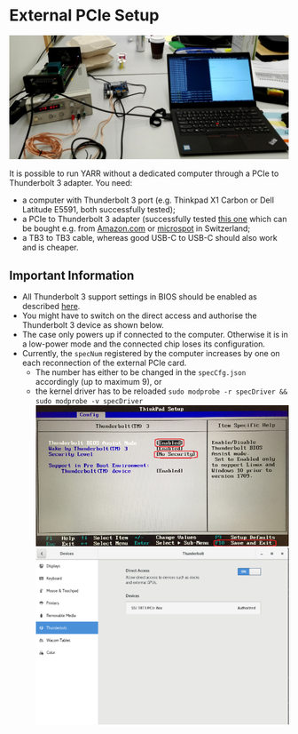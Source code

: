 # External PCIe Setup

![External PCIe Setup](images/ext_pcie_setup.jpg)

It is possible to run YARR without a dedicated computer through a PCIe to Thunderbolt 3 adapter. You need:

 * a computer with Thunderbolt 3 port (e.g. Thinkpad X1 Carbon or Dell Latitude E5591, both successfully tested);
 * a PCIe to Thunderbolt 3 adapter (successfully tested [this one](https://www.startech.com/CH/en/Cards-Adapters/Slot-Extension/thunderbolt-3-pcie-expansion-chassis~TB31PCIEX16) which can be bought e.g. from [Amazon.com](https://www.amazon.com/StarTech-com-Thunderbolt-PCIe-Expansion-Chassis/dp/B075RJHLB4/ref=sr_1_3) or [microspot](https://www.microspot.ch/de/computer-gaming/pc-komponenten/geh%C3%A4use--c586000/startech-com-pcie-erweiterungsgeh%C3%A4use--p0001424460) in Switzerland;
 * a TB3 to TB3 cable, whereas good USB-C to USB-C should also work and is cheaper.

## Important Information
 * All Thunderbolt 3 support settings in BIOS should be enabled as described [here](https://it.nmu.edu/docs/thinkpad-thunderbolt-3-dock-set).
 * You might have to switch on the direct access and authorise the Thunderbolt 3 device as shown below.
 * The case only powers up if connected to the computer. Otherwise it is in a low-power mode and the connected chip loses its configuration.
 * Currently, the ```specNum``` registered by the computer increases by one on each reconnection of the external PCIe card.
     * The number has either to be changed in the ```specCfg.json``` accordingly (up to maximum 9), or
     * the kernel driver has to be reloaded ```sudo modprobe -r specDriver && sudo modprobe -v specDriver```
![Bios setting for Thunderbolt 3](images/biosTB3.png)
![Thunderbolt 3 device authorisation](images/tb3cc7.png)
